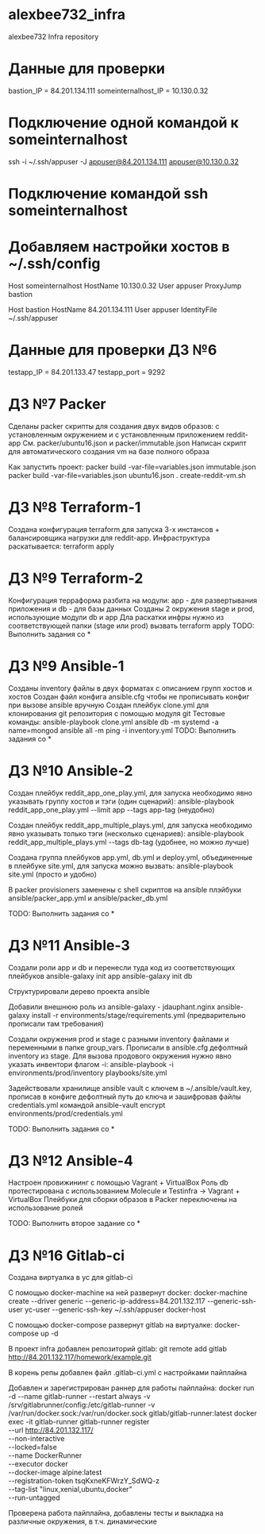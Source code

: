 # alexbee732_infra
alexbee732 Infra repository

# Данные для проверки
bastion_IP = 84.201.134.111
someinternalhost_IP = 10.130.0.32

# Подключение одной командой к someinternalhost
ssh -i ~/.ssh/appuser -J appuser@84.201.134.111 appuser@10.130.0.32

# Подключение командой ssh someinternalhost
# Добавляем настройки хостов в ~/.ssh/config
Host someinternalhost
    HostName 10.130.0.32
    User appuser
    ProxyJump bastion

Host bastion
    HostName 84.201.134.111
    User appuser
    IdentityFile ~/.ssh/appuser

# Данные для проверки ДЗ №6
testapp_IP = 84.201.133.47
testapp_port = 9292

# ДЗ №7 Packer
Сделаны packer скрипты для создания двух видов образов: с установленным окружением и с установленным приложением reddit-app
См. packer/ubuntu16.json и packer/immutable.json
Написан скрипт для автоматического создания vm на базе полного образа

Как запустить проект:
packer build -var-file=variables.json immutable.json
packer build -var-file=variables.json ubuntu16.json
. create-reddit-vm.sh

# ДЗ №8 Terraform-1
Создана конфигурация terraform для запуска 3-х инстансов + балансировщика нагрузки для reddit-app.
Инфраструктура раскатывается:
terraform apply

# ДЗ №9 Terraform-2
Конфигурация терраформа разбита на модули: app - для развертывания приложения и db - для базы данных
Созданы 2 окружения stage и prod, использующие модули db и app
Дла раскатки инфры нужно из соответствующей папки (stage или prod) вызвать terraform apply
TODO: Выполнить задания со *

# ДЗ №9 Ansible-1
Созданы inventory файлы в двух форматах с описанием групп хостов и хостов
Создан файл конфига ansible.cfg чтобы не прописывать конфиг при вызове ansible вручную
Создан плейбук clone.yml для клонирования git репозитория с помощью модуля git
Тестовые команды:
ansible-playbook clone.yml
ansible db -m systemd -a name=mongod
ansible all -m ping -i inventory.yml
TODO: Выполнить задания со *

# ДЗ №10 Ansible-2
Создан плейбук reddit_app_one_play.yml, для запуска необходимо явно указывать группу хостов и тэги (один сценарий):
ansible-playbook reddit_app_one_play.yml --limit app --tags app-tag (неудобно)

Создан плейбук reddit_app_multiple_plays.yml, для запуска необходимо явно указывать только тэги (несколько сценариев):
ansible-playbook reddit_app_multiple_plays.yml --tags db-tag (удобнее, но можно лучше)

Создана группа плейбуков app.yml, db.yml и deploy.yml, объединенные в плейбуке site.yml, для запуска можно вызвать:
ansible-playbook site.yml (просто и удобно)

В packer provisioners заменены с shell скриптов на ansible плэйбуки ansible/packer_app.yml и ansible/packer_db.yml

TODO: Выполнить задания со *

# ДЗ №11 Ansible-3
Создали роли app и db и перенесли туда код из соответствующих плейбуков
ansible-galaxy init app
ansible-galaxy init db

Структурировали дерево проекта ansible

Добавили внешнюю роль из ansible-galaxy - jdauphant.nginx
ansible-galaxy install -r environments/stage/requirements.yml (предварительно прописали там требования)

Создали окружения prod и stage с разными inventory файлами и переменными в папке group_vars. Прописали в ansible.cfg дефолтный inventory из stage. Для вызова продового окружения нужно явно указать инвентори флагом -i:
ansible-playbook -i environments/prod/inventory playbooks/site.yml

Задействовали хранилище ansible vault с ключем в ~/.ansible/vault.key, прописав в конфиге дефолтный путь до ключа и зашифровав файлы credentials.yml командой
ansible-vault encrypt environments/prod/credentials.yml

TODO: Выполнить задания со *

# ДЗ №12 Ansible-4
Настроен провижининг с помощью Vagrant + VirtualBox
Роль db протестирована с использованием Molecule и Testinfra -> Vagrant + VirtualBox
Плейбуки для сборки образов в Packer переключены на использование ролей

TODO: Выполнить второе задание со *

# ДЗ №16 Gitlab-ci
Создана виртуалка в yc для gitlab-ci

С помощью docker-machine на ней развернут docker:
docker-machine create --driver generic --generic-ip-address=84.201.132.117 --generic-ssh-user yc-user --generic-ssh-key ~/.ssh/appuser docker-host

С помощью docker-compose развернут gitlab на виртуалке:
docker-compose up -d

В проект infra добавлен репозиторий gitlab:
git remote add gitlab http://84.201.132.117/homework/example.git

В корень репы добавлен файл .gitlab-ci.yml с настройками пайплайна

Добавлен и зарегистрирован раннер для работы пайплайна:
docker run -d --name gitlab-runner --restart always -v /srv/gitlabrunner/config:/etc/gitlab-runner -v /var/run/docker.sock:/var/run/docker.sock gitlab/gitlab-runner:latest
docker exec -it gitlab-runner gitlab-runner register \
 --url http://84.201.132.117/ \
 --non-interactive \
 --locked=false \
 --name DockerRunner \
 --executor docker \
 --docker-image alpine:latest \
 --registration-token tsqKxneKFWrzY_SdWQ-z \
 --tag-list "linux,xenial,ubuntu,docker" \
 --run-untagged

 Проверена работа пайплайна, добавлены тесты и выкладка на различные окружения, в т.ч. динамические

